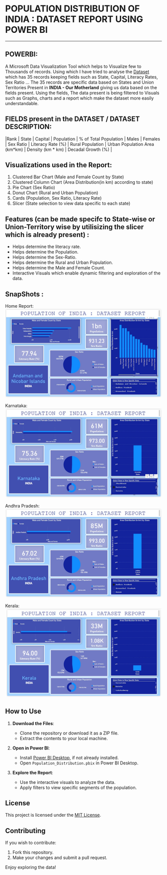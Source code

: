 # POPULATION DISTRIBUTION OF INDIA : DATASET REPORT USING POWER BI
---
## POWERBI:
A Microsoft Data Visualization Tool which helps to Visualize few to Thousands of records.
Using which I have tried to analyse the [Dataset](population.csv) which has 35 records keeping fields such as State, Capital, Literacy Rates, Sex Ratio ...
The 35 records are specific data based on States and Union Territories Present in **INDIA - Our Motherland** giving us data based on the fields present.
Using the fields, The data present is being filtered to Visuals such as Graphs, charts and a report which make the dataset more easily understandable.

## FIELDS present in the DATASET / DATASET DESCRIPTION:
|Rank | State	| Capital	| Population | % of Total Population |	Males |	Females	| Sex Ratio	| Literacy Rate (%) |	Rural Population |	Urban Population	Area (km*km) | Density (km * km) | Decadal Growth (%) |

## Visualizations used in the Report:
1. Clustered Bar Chart (Male and Female Count by State)
2. Clustered Column Chart (Area Distribution(in km) according to state)
3. Pie Chart (Sex Ratio)
4. Donut Chart (Rural and Urban Population)
5. Cards (Population, Sex Ratio, Literacy Rate)
6. Slicer (State selection to view data specific to each state)

## Features (can be made specifc to State-wise or Union-Territory wise by utilisizing the slicer which is already present) :
- Helps determine the literacy rate.
- Helps determine the Population.
- Helps determine the Sex-Ratio.
- Helps determine the Rural and Urban Population.
- Helps determine the Male and Female Count.
- Interactive Visuals which enable dynamic filtering and exploration of the data.

## SnapShots :
Home Report:
![home](SnapShots/home.jpg)

Karnataka:
![karnataka](SnapShots/karnataka.jpg)

Andhra Pradesh:
![Andhra Pradesh](SnapShots/Andhra_Pradesh.jpg)

Kerala:
![kerala](Snapshots/kerala.jpg)

## How to Use
1. **Download the Files**:
   - Clone the repository or download it as a ZIP file.
   - Extract the contents to your local machine.

2. **Open in Power BI**:
   - Install [Power BI Desktop](https://powerbi.microsoft.com/desktop/), if not already installed.
   - Open `Population_Distribution.pbix` in Power BI Desktop.

3. **Explore the Report**:
   - Use the interactive visuals to analyze the data.
   - Apply filters to view specific segments of the population.

## License
This project is licensed under the [MIT License](LICENSE).

## Contributing
If you wish to contribute:
1. Fork this repository.
2. Make your changes and submit a pull request.

Enjoy exploring the data!
